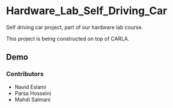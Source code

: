 # Hardware_Lab_Self_Driving_Car
Self driving car project, part of our hardware lab course.

This project is being constructed on top of CARLA.
## Demo


[](https://github.com/n3slami/Hardware_Lab_Self_Driving_Car/assets/78424617/252ff16e-32f4-4851-9802-eb2efbb4afb2)



### Contributors
* Navid Eslami
* Parsa   Hosseini
* Mahdi   Salmani

